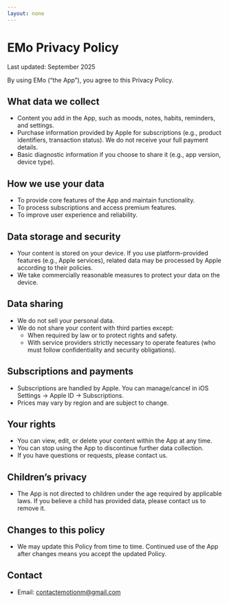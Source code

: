 ```yaml
---
layout: none
---
```

<style>
/* Hide GitHub Pages/Jekyll header banner and footer if present */
.page-header, .site-header, header, .navbar, .masthead { display: none !important; }
footer, .site-footer { display: none !important; }
main { padding-top: 0 !important; }
</style>

# EMo Privacy Policy

Last updated: September 2025

By using EMo (“the App”), you agree to this Privacy Policy.

## What data we collect
- Content you add in the App, such as moods, notes, habits, reminders, and settings.
- Purchase information provided by Apple for subscriptions (e.g., product identifiers, transaction status). We do not receive your full payment details.
- Basic diagnostic information if you choose to share it (e.g., app version, device type).

## How we use your data
- To provide core features of the App and maintain functionality.
- To process subscriptions and access premium features.
- To improve user experience and reliability.

## Data storage and security
- Your content is stored on your device. If you use platform-provided features (e.g., Apple services), related data may be processed by Apple according to their policies.
- We take commercially reasonable measures to protect your data on the device.

## Data sharing
- We do not sell your personal data.
- We do not share your content with third parties except:
  - When required by law or to protect rights and safety.
  - With service providers strictly necessary to operate features (who must follow confidentiality and security obligations).

## Subscriptions and payments
- Subscriptions are handled by Apple. You can manage/cancel in iOS Settings → Apple ID → Subscriptions.
- Prices may vary by region and are subject to change.

## Your rights
- You can view, edit, or delete your content within the App at any time.
- You can stop using the App to discontinue further data collection.
- If you have questions or requests, please contact us.

## Children’s privacy
- The App is not directed to children under the age required by applicable laws. If you believe a child has provided data, please contact us to remove it.

## Changes to this policy
- We may update this Policy from time to time. Continued use of the App after changes means you accept the updated Policy.

## Contact
- Email: contactemotionm@gmail.com

